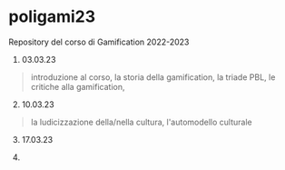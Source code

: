# poligami23
Repository del corso di Gamification 2022-2023

1. 03.03.23

> introduzione al corso, la storia della gamification, la triade PBL, le critiche alla gamification, 

2. 10.03.23

> la ludicizzazione della/nella cultura, l'automodello culturale

3. 17.03.23

>

4. 